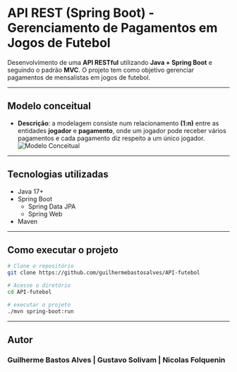 # API REST (Spring Boot) - Gerenciamento de Pagamentos em Jogos de Futebol
Desenvolvimento de uma **API RESTful** utilizando **Java + Spring Boot** e seguindo o padrão **MVC**. O projeto tem como objetivo gerenciar pagamentos de mensalistas em jogos de futebol.

---
## Modelo conceitual
* **Descrição**: a modelagem consiste num relacionamento **(1:n)** entre as entidades **jogador** e **pagamento**, onde um jogador pode receber vários pagamentos e cada pagamento diz respeito a um único jogador.
![Modelo Conceitual](https://github.com/user-attachments/assets/6af438c3-513f-4836-93a2-f3a8483093b0)
---

## Tecnologias utilizadas
- Java 17+
- Spring Boot
  - Spring Data JPA
  - Spring Web
- Maven

---

## Como executar o projeto

```bash
# Clone o repositório
git clone https://github.com/guilhermebastosalves/API-futebol

# Acesse o diretório
cd API-futebol

# executar o projeto
./mvn spring-boot:run
```
---
## Autor
### Guilherme Bastos Alves | Gustavo Solivam | Nicolas Folquenin ###

